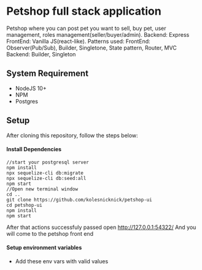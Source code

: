 # Petshop full stack application
Petshop where you can post pet you want to sell, buy pet, user management, roles management(seller/buyer/admin).
Backend: Express
FrontEnd: Vanilla JS(react-like).
Patterns used:
FrontEnd: Observer(Pub/Sub), Builder, Singletone, State pattern, Router, MVC
Backend: Builder, Singleton

## System Requirement
- NodeJS 10+
- NPM
- Postgres

## Setup

After cloning this repository, follow the steps below:

#### Install Dependencies
```shell
//start your postgresql server
npm install
npx sequelize-cli db:migrate
npx sequelize-cli db:seed:all    
npm start
//Open new terminal window
cd ..
git clone https://github.com/kolesnicknick/petshop-ui
cd petshop-ui
npm install
npm start
```
After that actions successfuly passed open http://127.0.0.1:54322/ 
And you will come to the petshop front end

#### Setup environment variables
- Add these env vars with valid values
